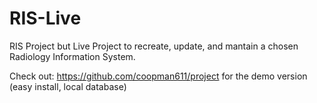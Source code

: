 # RIS-Live
RIS Project but Live
Project to recreate, update, and mantain a chosen Radiology Information System.

Check out: https://github.com/coopman611/project for the demo version (easy install, local database)
